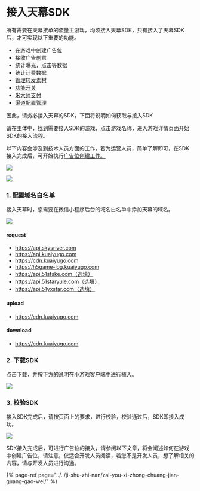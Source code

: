 # 接入天幕SDK

所有需要在天幕接单的流量主游戏，均须接入天幕SDK，只有接入了天幕SDK后，才可实现以下重要的功能。

* 在游戏中创建广告位
* 接收广告创意
* 统计曝光，点击等数据
* 统计计费数据
* [管理转发素材](../../gong-neng-jie-shao/yun-pei-zhi-fu-wu/zhuan-fa-su-cai-guan-li.md)
* [功能开关](../../gong-neng-jie-shao/yun-pei-zhi-fu-wu/gong-neng-kai-guan.md)
* [米大师支付](../../gong-neng-jie-shao/yun-pei-zhi-fu-wu/mi-da-shi-zhi-fu.md)
* [渠道配置管理](../../gong-neng-jie-shao/yun-pei-zhi-fu-wu/qu-dao-guan-li.md)

因此，请务必接入天幕的SDK，下面将说明如何获取与接入SDK

请在主体中，找到需要接入SDK的游戏，点击游戏名称，进入游戏详情页面开始SDK的接入流程。

以下内容会涉及到技术人员方面的工作，若为运营人员，简单了解即可，在SDK接入完成后，可开始执行[广告位创建工作。](create-ad-position.md)

![](https://cdn.nlark.com/yuque/0/2019/png/254569/1557215260667-68f2f25d-bbc3-4584-99c4-00537d035698.png?x-oss-process=image/resize,w_2000)

![](https://cdn.nlark.com/yuque/0/2019/png/254569/1557215311628-028cef03-467e-40de-9d7a-e489ead36e08.png?x-oss-process=image/resize,w_2000)

### **1. 配置域名白名单**

接入天幕时，您需要在微信小程序后台的域名白名单中添加天幕的域名。

![](https://cdn.nlark.com/yuque/0/2019/png/254569/1557215080025-61922114-f312-45cb-96e0-3633f3593f6c.png)

#### **request**

* https://api.skysriver.com
* https://api.kuaiyugo.com
* https://cdn.kuaiyugo.com
* https://h5game-log.kuaiyugo.com
* https://api.51sfske.com（选填）
* https://api.51staryule.com（选填）
* https://api.51yxstar.com（选填）

#### **upload**

* https://cdn.kuaiyugo.com

#### **download**

* https://cdn.kuaiyugo.com

### **2. 下载SDK**

点击下载，并按下方的说明在小游戏客户端中进行植入。

![](https://cdn.nlark.com/yuque/0/2019/png/254569/1557215353478-29f47126-2525-4910-800b-61eb5606668d.png?x-oss-process=image/resize,w_2000)

### **3. 校验SDK**

接入SDK完成后，请按页面上的要求，进行校验，校验通过后，SDK即接入成功。

![](https://cdn.nlark.com/yuque/0/2019/png/254569/1557215697929-34c9e611-57d1-4050-8665-ba91bad3bb99.png)

SDK接入完成后，可进行广告位的接入，请参阅以下文章，将会阐述如何在游戏中创建广告位，请注意，仅适合开发人员阅读，若您不是开发人员，想了解相关的内容，请与开发人员进行沟通。

{% page-ref page="../../ji-shu-zhi-nan/zai-you-xi-zhong-chuang-jian-guang-gao-wei/" %}

 

